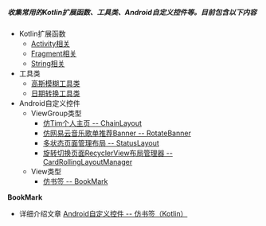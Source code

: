 ##### 收集常用的Kotlin扩展函数、工具类、Android自定义控件等。目前包含以下内容
 - Kotlin扩展函数
   - [Activity相关](#block_1_1)
   - [Fragment相关](#block_1_2)
   - [String相关](#block_1_3)
 - 工具类
   - [高斯模糊工具类](#block_2_1)
   - [日期转换工具类](#block_2_1)
 - Android自定义控件
   - ViewGroup类型
     - [仿Tim个人主页 -- ChainLayout](#block_3_1_1)
     - [仿网易云音乐歌单推荐Banner -- RotateBanner](#block_3_1_2)
     - [多状态页面管理布局 -- StatusLayout](#block_3_1_3)
     - [旋转切换页面RecyclerView布局管理器 -- CardRollingLayoutManager](#block_3_1_4)
   - View类型
     - [仿书签 -- BookMark](#block_3_2_1)
 
<a id="block_3_2_1"></a>
**BookMark**
 - 详细介绍文章 
 [Android自定义控件 -- 仿书签（Kotlin）](https://blog.csdn.net/qq_36518248/article/details/103879566)
